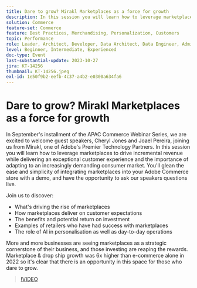 ```yaml
---
title: Dare to grow? Mirakl Marketplaces as a force for growth
description: In this session you will learn how to leverage marketplaces to drive incremental revenue while delivering an exceptional customer experience and the importance of adapting to an increasingly demanding consumer market. The role of AI in personalisation as well as day-to-day operations. More and more businesses are seeing marketplaces as a strategic cornerstone of their business.
solution: Commerce
feature-set: Commerce
feature: Best Practices, Merchandising, Personalization, Customers
topic: Performance
role: Leader, Architect, Developer, Data Architect, Data Engineer, Admin, User
level: Beginner, Intermediate, Experienced
doc-type: Event
last-substantial-update: 2023-10-27
jira: KT-14256
thumbnail: KT-14256.jpeg
exl-id: 1e50f9b2-eefb-4c37-a4b2-e0300a634fa6
---
```

# Dare to grow? Mirakl Marketplaces as a force for growth

In September's installment of the APAC Commerce Webinar Series, we are excited to welcome guest speakers, Cheryl Jones and Joael Pereira, joining us from Mirakl, one of Adobe's Premier Technology Partners. In this session you will learn how to leverage marketplaces to drive incremental revenue while delivering an exceptional customer experience and the importance of adapting to an increasingly demanding consumer market. You'll glean the ease and simplicity of integrating marketplaces into your Adobe Commerce store with a demo, and have the opportunity to ask our speakers questions live.

Join us to discover:

* What's driving the rise of marketplaces
* How marketplaces deliver on customer expectations
* The benefits and potential return on investment
* Examples of retailers who have had success with marketplaces
* The role of AI in personalisation as well as day-to-day operations

More and more businesses are seeing marketplaces as a strategic cornerstone of their business, and those investing are reaping the rewards. Marketplace & drop ship growth was 6x higher than e-commerce alone in 2022 so it's clear that there is an opportunity in this space for those who dare to grow.

>[!VIDEO](https://video.tv.adobe.com/v/3425190/?learn=on)

